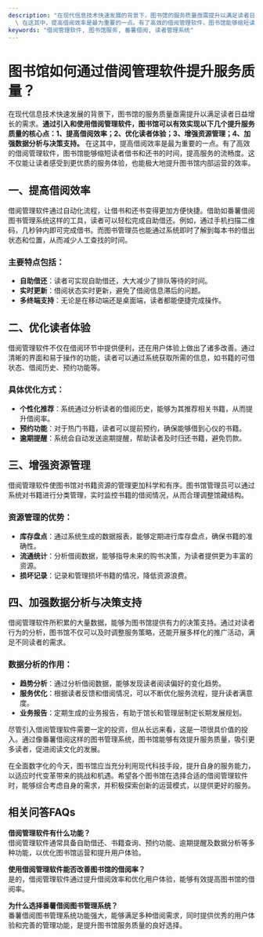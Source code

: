```yaml
---
description: "在现代信息技术快速发展的背景下，图书馆的服务质量亟需提升以满足读者日益增长的需求。**通过引入和使用借阅管理软件，图书馆可以有效实现以下几个提升服务质量的核心点：1、提高借阅效率；2、优化读者体验；3、增强资源管理；4、加强数据分析与决策支持。**\
  \ 在这其中，提高借阅效率是最为重要的一点。有了高效的借阅管理软件，图书馆能够缩短读者借书和还书的时间，提高服务的流畅度。这不仅能让读者感受到更优质的服务体验，也能极大地提升图书馆内部运营的效率。"
keywords: "借阅管理软件, 图书馆服务, 番薯借阅, 读者管理系统"
---
```

# 图书馆如何通过借阅管理软件提升服务质量？

在现代信息技术快速发展的背景下，图书馆的服务质量亟需提升以满足读者日益增长的需求。**通过引入和使用借阅管理软件，图书馆可以有效实现以下几个提升服务质量的核心点：1、提高借阅效率；2、优化读者体验；3、增强资源管理；4、加强数据分析与决策支持。** 在这其中，提高借阅效率是最为重要的一点。有了高效的借阅管理软件，图书馆能够缩短读者借书和还书的时间，提高服务的流畅度。这不仅能让读者感受到更优质的服务体验，也能极大地提升图书馆内部运营的效率。

## 一、提高借阅效率

借阅管理软件通过自动化流程，让借书和还书变得更加方便快捷。借助如番薯借阅图书管理系统这样的工具，读者可以轻松完成自助借还。例如，通过手机扫描二维码，几秒钟内即可完成借书。而图书管理员也能通过系统即时了解到每本书的借出状态和位置，从而减少人工查找的时间。

### 主要特点包括：

- **自助借还**：读者可实现自助借还，大大减少了排队等待的时间。
- **实时更新**：借阅状态实时更新，避免了借阅信息滞后的问题。
- **多终端支持**：无论是在移动端还是桌面端，读者都能便捷完成操作。

## 二、优化读者体验

借阅管理软件不仅在借阅环节中提供便利，还在用户体验上做出了诸多改善。通过清晰的界面和易于操作的功能，读者可以通过系统获取所需的信息，如书籍的可借状态、借阅历史、预约功能等。

### 具体优化方式：

- **个性化推荐**：系统通过分析读者的借阅历史，能够为其推荐相关书籍，从而提升借阅率。
- **预约功能**：对于热门书籍，读者可以提前预约，确保能够借到心仪的书籍。
- **逾期提醒**：系统会自动发送逾期提醒，帮助读者及时归还书籍，避免罚款。

## 三、增强资源管理

借阅管理软件使图书馆对书籍资源的管理更加科学和有序。图书馆管理员可以通过系统对书籍进行分类管理，实时监控书籍的借阅情况，从而合理调整馆藏结构。

### 资源管理的优势：

- **库存盘点**：通过系统生成的数据报表，能够定期进行库存盘点，确保书籍的准确性。
- **流通统计**：分析借阅数据，能够指导未来的购书决策，为读者提供更为丰富的资源。
- **损坏记录**：记录和管理损坏书籍的情况，降低资源浪费。

## 四、加强数据分析与决策支持

借阅管理软件所积累的大量数据，能够为图书馆提供有力的决策支持。通过对读者行为的分析，图书馆不仅可以及时调整服务策略，还能开展多样化的推广活动，满足不同读者的需求。

### 数据分析的作用：

- **趋势分析**：通过分析借阅数据，能够发现读者阅读偏好的变化趋势。
- **服务优化**：根据读者反馈和借阅情况，可以不断优化服务流程，提升读者满意度。
- **业务报告**：定期生成的业务报告，有助于馆长和管理层制定长期发展规划。

尽管引入借阅管理软件需要一定的投资，但从长远来看，这是一项很具价值的投入。通过像番薯借阅这样的图书管理系统，图书馆能够有效提升服务质量，吸引更多读者，促进阅读文化的发展。

在全面数字化的今天，图书馆应当充分利用现代科技手段，提升自身的服务能力，以适应时代变革带来的挑战和机遇。希望各个图书馆在选择合适的借阅管理软件时，能够综合考虑自身的需求，并积极探索创新的运营模式，以提供更好的服务。

## 相关问答FAQs

**借阅管理软件有什么功能？**  
借阅管理软件通常具备自助借还、书籍查询、预约功能、逾期提醒及数据分析等多种功能，以优化图书馆运营和提升用户体验。

**使用借阅管理软件能否改善图书馆的借阅率？**  
是的，借阅管理软件通过提升借阅效率和优化用户体验，能够有效提高图书馆的借阅率。

**为什么选择番薯借阅图书管理系统？**  
番薯借阅图书管理系统功能强大，能够满足多种借阅需求，同时提供优秀的用户体验和完善的管理功能，是提升图书馆服务质量的良好选择。
